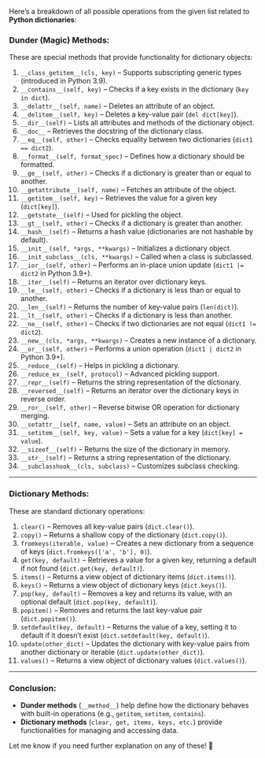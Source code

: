 Here’s a breakdown of all possible operations from the given list related to **Python dictionaries**:

### **Dunder (Magic) Methods:**
These are special methods that provide functionality for dictionary objects:

1. `__class_getitem__(cls, key)` – Supports subscripting generic types (introduced in Python 3.9).
2. `__contains__(self, key)` – Checks if a key exists in the dictionary (`key in dict`).
3. `__delattr__(self, name)` – Deletes an attribute of an object.
4. `__delitem__(self, key)` – Deletes a key-value pair (`del dict[key]`).
5. `__dir__(self)` – Lists all attributes and methods of the dictionary object.
6. `__doc__` – Retrieves the docstring of the dictionary class.
7. `__eq__(self, other)` – Checks equality between two dictionaries (`dict1 == dict2`).
8. `__format__(self, format_spec)` – Defines how a dictionary should be formatted.
9. `__ge__(self, other)` – Checks if a dictionary is greater than or equal to another.
10. `__getattribute__(self, name)` – Fetches an attribute of the object.
11. `__getitem__(self, key)` – Retrieves the value for a given key (`dict[key]`).
12. `__getstate__(self)` – Used for pickling the object.
13. `__gt__(self, other)` – Checks if a dictionary is greater than another.
14. `__hash__(self)` – Returns a hash value (dictionaries are not hashable by default).
15. `__init__(self, *args, **kwargs)` – Initializes a dictionary object.
16. `__init_subclass__(cls, **kwargs)` – Called when a class is subclassed.
17. `__ior__(self, other)` – Performs an in-place union update (`dict1 |= dict2` in Python 3.9+).
18. `__iter__(self)` – Returns an iterator over dictionary keys.
19. `__le__(self, other)` – Checks if a dictionary is less than or equal to another.
20. `__len__(self)` – Returns the number of key-value pairs (`len(dict)`).
21. `__lt__(self, other)` – Checks if a dictionary is less than another.
22. `__ne__(self, other)` – Checks if two dictionaries are not equal (`dict1 != dict2`).
23. `__new__(cls, *args, **kwargs)` – Creates a new instance of a dictionary.
24. `__or__(self, other)` – Performs a union operation (`dict1 | dict2` in Python 3.9+).
25. `__reduce__(self)` – Helps in pickling a dictionary.
26. `__reduce_ex__(self, protocol)` – Advanced pickling support.
27. `__repr__(self)` – Returns the string representation of the dictionary.
28. `__reversed__(self)` – Returns an iterator over the dictionary keys in reverse order.
29. `__ror__(self, other)` – Reverse bitwise OR operation for dictionary merging.
30. `__setattr__(self, name, value)` – Sets an attribute on an object.
31. `__setitem__(self, key, value)` – Sets a value for a key (`dict[key] = value`).
32. `__sizeof__(self)` – Returns the size of the dictionary in memory.
33. `__str__(self)` – Returns a string representation of the dictionary.
34. `__subclasshook__(cls, subclass)` – Customizes subclass checking.

---

### **Dictionary Methods:**
These are standard dictionary operations:

1. `clear()` – Removes all key-value pairs (`dict.clear()`).
2. `copy()` – Returns a shallow copy of the dictionary (`dict.copy()`).
3. `fromkeys(iterable, value)` – Creates a new dictionary from a sequence of keys (`dict.fromkeys(['a', 'b'], 0)`).
4. `get(key, default)` – Retrieves a value for a given key, returning a default if not found (`dict.get(key, default)`).
5. `items()` – Returns a view object of dictionary items (`dict.items()`).
6. `keys()` – Returns a view object of dictionary keys (`dict.keys()`).
7. `pop(key, default)` – Removes a key and returns its value, with an optional default (`dict.pop(key, default)`).
8. `popitem()` – Removes and returns the last key-value pair (`dict.popitem()`).
9. `setdefault(key, default)` – Returns the value of a key, setting it to default if it doesn’t exist (`dict.setdefault(key, default)`).
10. `update(other_dict)` – Updates the dictionary with key-value pairs from another dictionary or iterable (`dict.update(other_dict)`).
11. `values()` – Returns a view object of dictionary values (`dict.values()`).

---

### **Conclusion:**
- **Dunder methods** (`__method__`) help define how the dictionary behaves with built-in operations (e.g., `getitem`, `setitem`, `contains`).
- **Dictionary methods** (`clear, get, items, keys, etc.`) provide functionalities for managing and accessing data.

Let me know if you need further explanation on any of these! 🚀